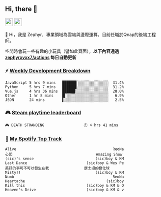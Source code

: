 <!--
**zephyrxvxx7/zephyrxvxx7** is a ✨ _special_ ✨ repository because its `README.md` (this file) appears on your GitHub profile.

Here are some ideas to get you started:

- 🔭 I’m currently working on ...
- 🌱 I’m currently learning ...
- 👯 I’m looking to collaborate on ...
- 🤔 I’m looking for help with ...
- 💬 Ask me about ...
- 📫 How to reach me: ...
- 😄 Pronouns: ...
- ⚡ Fun fact: ...
-->

## Hi, there 👋

<a href="https://www.instagram.com/zephyrxvxx7/"><img src="https://img.shields.io/badge/instagram-3f729b?&style=for-the-badge&logo=instagram&logoColor=white" height=25></a>
<a href="https://zephyrxvxx7.me/"><img src="https://img.shields.io/badge/blog-gray?&style=for-the-badge&logo=hexo&logoColor=white" height=25></a>

👋 Hi，我是 Zephyr，專業領域為雲端與邊際運算，目前任職於Qnap的後端工程師。

空閒時會玩一些有趣的小玩具（譬如此頁面），**以下內容通過 [zephyrxvxx7/actions](https://github.com/zephyrxvxx7/zephyrxvxx7/actions) 每日自動更新**

### ⚡ [Weekly Development Breakdown](https://gist.github.com/zephyrxvxx7/ee1787313f0772b51494d051b5edde7f)

<!-- code_time start -->

```text
JavaScript 5 hrs 9 mins   ██████▌░░░░░░░░░░░░░░  31.4%
Python     5 hrs 7 mins   ██████▌░░░░░░░░░░░░░░  31.2%
Vue.js     4 hrs 36 mins  █████▉░░░░░░░░░░░░░░░  28.0%
Other      1 hr 8 mins    █▍░░░░░░░░░░░░░░░░░░░   6.9%
JSON       24 mins        ▌░░░░░░░░░░░░░░░░░░░░   2.5%
```

<!-- code_time end -->

### 🎮 [Steam playtime leaderboard](https://gist.github.com/zephyrxvxx7/f77b8978877f959b69d84723c43a4a64)

<!-- steam_time start -->

```text
🎮 DEATH STRANDING                  🕘 4 hrs 41 mins
```

<!-- steam_time end -->

### 🎵 [My Spotify Top Track](https://gist.github.com/zephyrxvxx7/fe159fde5ec9ebea27e03dd63a71e78f)

<!-- spotify_track start -->

```text
Alive                                            ReoNa
心悶                                      Amazing Show
(sic)'s sense                            (sic)boy & KM
Last Dance                           (sic)boy & Wes Pe
美好的事可不可以發生在我                康士坦的變化球
Misty!!                                  (sic)boy & KM
Numb                                             ReoNa
Heartache                                     (sic)boy
Kill this                            (sic)boy & KM & O
Heaven's Drive                       (sic)boy & KM & v
```

<!-- spotify_track end -->
